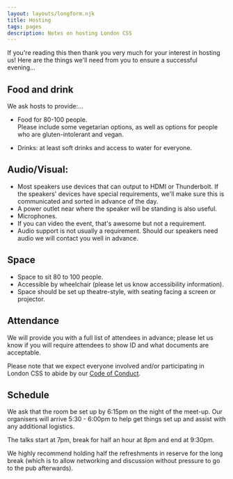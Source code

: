 ```yaml
---
layout: layouts/longform.njk
title: Hosting
tags: pages
description: Notes on hosting London CSS
---
```


If you're reading this then thank you very much for your interest in hosting us! Here are the things we'll need from you to ensure a successful evening...

## Food and drink

We ask hosts to provide:…

- Food for 80-100 people.\
  Please include some vegetarian options, as well as options for people who are gluten-intolerant and vegan.

- Drinks: at least soft drinks and access to water for everyone.

## Audio/Visual:

- Most speakers use devices that can output to HDMI or Thunderbolt. If the
  speakers' devices have special requirements, we'll make sure this is
  communicated and sorted in advance of the day. 
- A power outlet near where the speaker will be standing is also useful.
- Microphones.
- If you can video the event, that's awesome but not a requirement.
- Audio support is not usually a requirement. Should our speakers need audio we will contact you well in advance.

## Space

- Space to sit 80 to 100 people. 
- Accessible by wheelchair (please let us know accessibility information). 
- Space should be set up theatre-style, with seating facing a screen or projector.

## Attendance

We will provide you with a full list of attendees in advance; please let us know if you will require attendees to show ID and what documents are
acceptable.

Please note that we expect everyone involved and/or participating in London CSS to abide by our [Code of Conduct](/code-of-conduct/).

## Schedule

We ask that the room be set up by 6:15pm on the night of the meet-up. Our
organisers will arrive 5:30 - 6:00pm to help get things set up and assist with any additional logistics.

The talks start at 7pm, break for half an hour at 8pm and end at 9:30pm. 

We highly recommend holding half the refreshments in reserve for the long break (which is to allow networking and discussion without pressure to go to the pub afterwards).